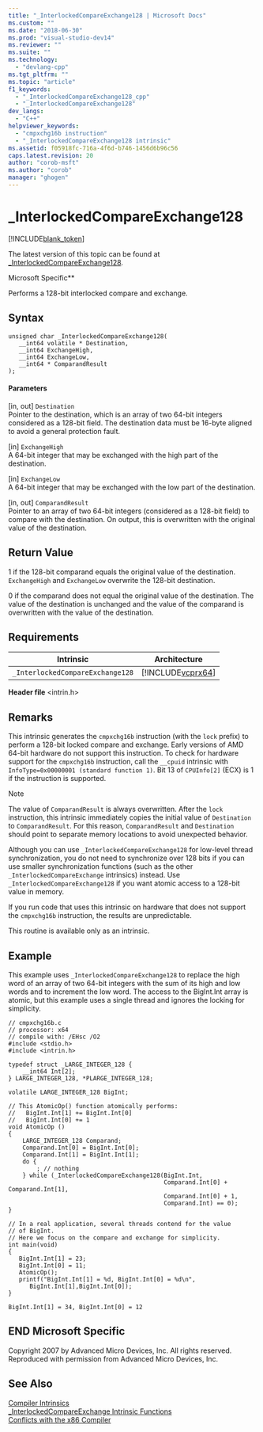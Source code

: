 ```yaml
---
title: "_InterlockedCompareExchange128 | Microsoft Docs"
ms.custom: ""
ms.date: "2018-06-30"
ms.prod: "visual-studio-dev14"
ms.reviewer: ""
ms.suite: ""
ms.technology: 
  - "devlang-cpp"
ms.tgt_pltfrm: ""
ms.topic: "article"
f1_keywords: 
  - "_InterlockedCompareExchange128_cpp"
  - "_InterlockedCompareExchange128"
dev_langs: 
  - "C++"
helpviewer_keywords: 
  - "cmpxchg16b instruction"
  - "_InterlockedCompareExchange128 intrinsic"
ms.assetid: f05918fc-716a-4f6d-b746-1456d6b96c56
caps.latest.revision: 20
author: "corob-msft"
ms.author: "corob"
manager: "ghogen"
---
```

# _InterlockedCompareExchange128
[!INCLUDE[blank_token](../includes/blank-token.md)]

The latest version of this topic can be found at [_InterlockedCompareExchange128](https://docs.microsoft.com/cpp/intrinsics/interlockedcompareexchange128).  
  
  
Microsoft Specific**  
  
 Performs a 128-bit interlocked compare and exchange.  
  
## Syntax  
  
```  
unsigned char _InterlockedCompareExchange128(  
   __int64 volatile * Destination,  
   __int64 ExchangeHigh,  
   __int64 ExchangeLow,  
   __int64 * ComparandResult  
);  
```  
  
#### Parameters  
 [in, out] `Destination`  
 Pointer to the destination, which is an array of two 64-bit integers considered as a 128-bit field. The destination data must be 16-byte aligned to avoid a general protection fault.  
  
 [in] `ExchangeHigh`  
 A 64-bit integer that may be exchanged with the high part of the destination.  
  
 [in] `ExchangeLow`  
 A 64-bit integer that may be exchanged with the low part of the destination.  
  
 [in, out] `ComparandResult`  
 Pointer to an array of two 64-bit integers (considered as a 128-bit field) to compare with the destination.  On output, this is overwritten with the original value of the destination.  
  
## Return Value  
 1 if the 128-bit comparand equals the original value of the destination. `ExchangeHigh` and `ExchangeLow` overwrite the 128-bit destination.  
  
 0 if the comparand does not equal the original value of the destination. The value of the destination is unchanged and the value of the comparand is overwritten with the value of the destination.  
  
## Requirements  
  
|Intrinsic|Architecture|  
|---------------|------------------|  
|`_InterlockedCompareExchange128`|[!INCLUDE[vcprx64](../includes/vcprx64-md.md)]|  
  
 **Header file** \<intrin.h>  
  
## Remarks  
 This intrinsic generates the `cmpxchg16b` instruction (with the `lock` prefix) to perform a 128-bit locked compare and exchange. Early versions of AMD 64-bit hardware do not support this instruction. To check for hardware support for the `cmpxchg16b` instruction, call the `__cpuid` intrinsic with `InfoType=0x00000001 (standard function 1)`. Bit 13 of `CPUInfo[2]` (ECX) is 1 if the instruction is supported.  
  
> [!NOTE]
>  The value of `ComparandResult` is always overwritten. After the `lock` instruction, this intrinsic immediately copies the initial value of `Destination` to `ComparandResult`. For this reason, `ComparandResult` and `Destination` should point to separate memory locations to avoid unexpected behavior.  
  
 Although you can use `_InterlockedCompareExchange128` for low-level thread synchronization, you do not need to synchronize over 128 bits if you can use smaller synchronization functions (such as the other `_InterlockedCompareExchange` intrinsics) instead. Use `_InterlockedCompareExchange128` if you want atomic access to a 128-bit value in memory.  
  
 If you run code that uses this intrinsic on hardware that does not support the `cmpxchg16b` instruction, the results are unpredictable.  
  
 This routine is available only as an intrinsic.  
  
## Example  
 This example uses `_InterlockedCompareExchange128` to replace the high word of an array of two 64-bit integers with the sum of its high and low words and to increment the low word. The access to the BigInt.Int array is atomic, but this example uses a single thread and ignores the locking for simplicity.  
  
```  
// cmpxchg16b.c  
// processor: x64  
// compile with: /EHsc /O2  
#include <stdio.h>  
#include <intrin.h>  
  
typedef struct _LARGE_INTEGER_128 {  
    __int64 Int[2];  
} LARGE_INTEGER_128, *PLARGE_INTEGER_128;  
  
volatile LARGE_INTEGER_128 BigInt;  
  
// This AtomicOp() function atomically performs:  
//   BigInt.Int[1] += BigInt.Int[0]  
//   BigInt.Int[0] += 1  
void AtomicOp ()  
{  
    LARGE_INTEGER_128 Comparand;  
    Comparand.Int[0] = BigInt.Int[0];  
    Comparand.Int[1] = BigInt.Int[1];  
    do {  
        ; // nothing  
    } while (_InterlockedCompareExchange128(BigInt.Int,  
                                            Comparand.Int[0] + Comparand.Int[1],  
                                            Comparand.Int[0] + 1,  
                                            Comparand.Int) == 0);  
}  
  
// In a real application, several threads contend for the value  
// of BigInt.  
// Here we focus on the compare and exchange for simplicity.  
int main(void)  
{  
   BigInt.Int[1] = 23;  
   BigInt.Int[0] = 11;  
   AtomicOp();  
   printf("BigInt.Int[1] = %d, BigInt.Int[0] = %d\n",  
      BigInt.Int[1],BigInt.Int[0]);  
}  
```  
  
```Output  
BigInt.Int[1] = 34, BigInt.Int[0] = 12  
```  
  
## END Microsoft Specific  
 Copyright 2007 by Advanced Micro Devices, Inc. All rights reserved. Reproduced with permission from Advanced Micro Devices, Inc.  
  
## See Also  
 [Compiler Intrinsics](../intrinsics/compiler-intrinsics.md)   
 [_InterlockedCompareExchange Intrinsic Functions](../intrinsics/interlockedcompareexchange-intrinsic-functions.md)   
 [Conflicts with the x86 Compiler](../build/conflicts-with-the-x86-compiler.md)

